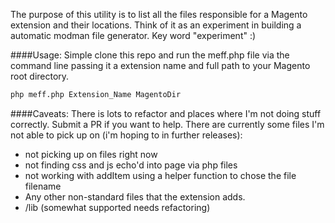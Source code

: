 The purpose of this utility is to list all the files responsible for a Magento extension and their locations. Think of it as an experiment in building a automatic modman file generator. Key word "experiment" :)

####Usage:
Simple clone this repo and run the meff.php file via the command line passing it a extension name and full path to your Magento root directory.
```bash
php meff.php Extension_Name MagentoDir
```

####Caveats:
There is lots to refactor and places where I'm not doing stuff correctly. Submit a PR if you want to help. There are currently some files I'm not able to pick up on (i'm hoping to in further releases):
 * not picking up on <block template="name.phtml"> files right now
 * not finding css and js echo'd into page via php files
 * not working with addItem using a helper function to chose the file filename
 * Any other non-standard files that the extension adds.
 * /lib (somewhat supported needs refactoring)